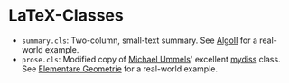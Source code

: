 # LaTeX-Classes

- `summary.cls`: Two-column, small-text summary. See [AlgoII](https://github.com/Jintzo/AlgoII) for a real-world example.
- `prose.cls`: Modified copy of [Michael Ummels](https://github.com/ummels)' excellent [mydiss](https://gist.github.com/ummels/3428745) class. See [Elementare Geometrie](https://github.com/Jintzo/elementare-geometrie) for a real-world example.